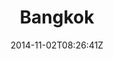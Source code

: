 ---
title: "Bangkok"
date: 2014-11-02T08:26:41Z
draft: false
description: ""
hasGallery: true
type: post
region: "Southeast Asia"
country: "Thailand"
thumbnail: "bangkok-9.jpg"
---